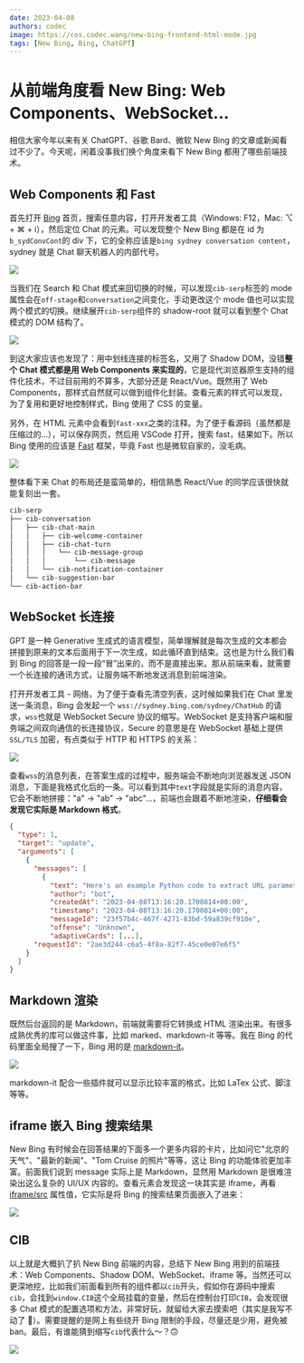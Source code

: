 ```yaml
---
date: 2023-04-08
authors: codec
image: https://cos.codec.wang/new-bing-frontend-html-mode.jpg
tags: [New Bing, Bing, ChatGPT]
---
```


# 从前端角度看 New Bing: Web Components、WebSocket...

相信大家今年以来有关 ChatGPT、谷歌 Bard、微软 New Bing 的文章或新闻看过不少了。今天呢，闲着没事我们换个角度来看下 New Bing 都用了哪些前端技术。

## Web Components 和 Fast

首先打开 [Bing](https://www.bing.com/?mkt=en-us&cc=us) 首页，搜索任意内容，打开开发者工具（Windows: F12，Mac: ⌥ + ⌘ + i），然后定位 Chat 的元素。可以发现整个 New Bing 都是在 id 为`b_sydConvCont`的 div 下，它的全称应该是`bing sydney conversation content`，sydney 就是 Chat 聊天机器人的内部代号。

![](https://cos.codec.wang/new-bing-frontend-html-mode.jpg)

<!--truncate-->

当我们在 Search 和 Chat 模式来回切换的时候，可以发现`cib-serp`标签的 mode 属性会在`off-stage`和`conversation`之间变化，手动更改这个 mode 值也可以实现两个模式的切换。继续展开`cib-serp`组件的 shadow-root 就可以看到整个 Chat 模式的 DOM 结构了。

![](https://cos.codec.wang/new-bing-frontend-web-components.jpg)

到这大家应该也发现了：用中划线连接的标签名，又用了 Shadow DOM，没错**整个 Chat 模式都是用 Web Components 来实现的**，它是现代浏览器原生支持的组件化技术，不过目前用的不算多，大部分还是 React/Vue。既然用了 Web Components，那样式自然就可以做到组件化封装。查看元素的样式可以发现，为了复用和更好地控制样式，Bing 使用了 CSS 的变量。

另外，在 HTML 元素中会看到`fast-xxx`之类的注释。为了便于看源码（虽然都是压缩过的...），可以保存网页，然后用 VSCode 打开，搜索 fast，结果如下。所以 Bing 使用的应该是 [Fast](https://www.fast.design/) 框架，毕竟 Fast 也是微软自家的，没毛病。

![](https://cos.codec.wang/new-bing-frontend-fast.jpg)

整体看下来 Chat 的布局还是蛮简单的，相信熟悉 React/Vue 的同学应该很快就能复刻出一套。

```bash
cib-serp
├── cib-conversation
│   ├── cib-chat-main
│   │   ├── cib-welcome-container
│   │   ├── cib-chat-turn
│   │   │   └── cib-message-group
│   │   │       └── cib-message
│   │   └── cib-notification-container
│   └── cib-suggestion-bar
└── cib-action-bar
```

## WebSocket 长连接

GPT 是一种 Generative 生成式的语言模型，简单理解就是每次生成的文本都会拼接到原来的文本后面用于下一次生成，如此循环直到结束。这也是为什么我们看到 Bing 的回答是一段一段“冒”出来的，而不是直接出来。那从前端来看，就需要一个长连接的通讯方式，让服务端不断地发送消息到前端渲染。

打开开发者工具 - 网络，为了便于查看先清空列表，这时候如果我们在 Chat 里发送一条消息，Bing 会发起一个 `wss://sydney.bing.com/sydney/ChatHub` 的请求，`wss`也就是 WebSocket Secure 协议的缩写。WebSocket 是支持客户端和服务端之间双向通信的长连接协议，Secure 的意思是在 WebSocket 基础上提供 `SSL/TLS` 加密，有点类似于 HTTP 和 HTTPS 的关系：

![](https://cos.codec.wang/new-bing-frontend-wss.jpg)

查看`wss`的消息列表，在答案生成的过程中，服务端会不断地向浏览器发送 JSON 消息，下面是我格式化后的一条。可以看到其中`text`字段就是实际的消息内容，它会不断地拼接："a" -> "ab" -> "abc"...，前端也会跟着不断地渲染，**仔细看会发现它实际是 Markdown 格式**。

````json
{
  "type": 1,
  "target": "update",
  "arguments": [
    {
      "messages": [
        {
          "text": "Here's an example Python code to extract URL parameters using `urlparse` and `parse_qs` functions from the `urllib.parse` module:\n\n```\nfrom urllib.parse import urlparse, parse_qs\n\nurl = \"https://www.example.com/some_path?some_key=some_value&another_key=another_value\"\nparsed_url = urlparse(url)\nparams = parse_qs(parsed_url.query)\n\nprint(params)\n```\n\nIn this example, we first import the necessary modules. Then we define",
          "author": "bot",
          "createdAt": "2023-04-08T13:16:20.1700814+00:00",
          "timestamp": "2023-04-08T13:16:20.1700814+00:00",
          "messageId": "23f57b4c-467f-4271-83bd-59a839cf910e",
          "offense": "Unknown",
          "adaptiveCards": [...],
      "requestId": "2ae3d244-c6a5-4f8a-82f7-45ce0e07e6f5"
    }
  ]
}
````

## Markdown 渲染

既然后台返回的是 Markdown，前端就需要将它转换成 HTML 渲染出来。有很多成熟优秀的库可以做这件事，比如 marked、markdown-it 等等。我在 Bing 的代码里面全局搜了一下，Bing 用的是 [markdown-it](https://github.com/markdown-it/markdown-it)。

![](https://cos.codec.wang/new-bing-frontend-markdown-it.jpg)

markdown-it 配合一些插件就可以显示比较丰富的格式，比如 LaTex 公式、脚注等等。

## iframe 嵌入 Bing 搜索结果

New Bing 有时候会在回答结果的下面多一个更多内容的卡片，比如问它"北京的天气"、"最新的新闻"、"Tom Cruise 的照片"等等，这让 Bing 的功能体验更加丰富。前面我们说到 message 实际上是 Markdown，显然用 Markdown 是很难渲染出这么复杂的 UI/UX 内容的。查看元素会发现这一块其实是 iframe，再看 [iframe/src](https://www.bing.com/search?showselans=1&IG=0947A48C570E4219857147B1BCF67105&IID=SERP.5027&cw=561&ch=733&kseed=7500&SFX=2&q=Tom+Cruise%E7%9A%84%E7%85%A7%E7%89%87&iframeid=ed7c3dd6-226b-44ae-87fe-16622956b590) 属性值，它实际是将 Bing 的搜索结果页面嵌入了进来：

![](https://cos.codec.wang/new-bing-front-end-iframe.jpg)

## CIB

以上就是大概扒了扒 New Bing 前端的内容，总结下 New Bing 用到的前端技术：Web Components、Shadow DOM、WebSocket、iframe 等。当然还可以更深地挖，比如我们前面看到所有的组件都以`cib`开头，假如你在源码中搜索`cib`，会找到`window.CIB`这个全局挂载的变量，然后在控制台打印`CIB`，会发现很多 Chat 模式的配置选项和方法，非常好玩，就留给大家去摸索吧（其实是我写不动了 🤣）。需要提醒的是网上有些绕开 Bing 限制的手段，尽量还是少用，避免被 ban。最后，有谁能猜到缩写`cib`代表什么～？🙃

![](https://cos.codec.wang/new-bing-frontend-window-cib.jpg)
